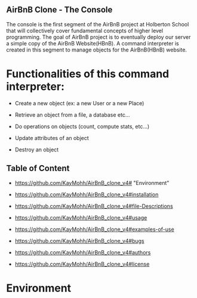 ## AirBnB Clone - The Console
The console is the first segment of the AirBnB project at Holberton School that will collectively cover fundamental concepts of higher level programming. The goal of AirBnB project is to eventually deploy our server a simple copy of the AirBnB Website(HBnB). A command interpreter is created in this segment to manage objects for the AirBnB(HBnB) website.

# Functionalities of this command interpreter:

* Create a new object (ex: a new User or a new Place)

* Retrieve an object from a file, a database etc...

* Do operations on objects (count, compute stats, etc...)

* Update attributes of an object

* Destroy an object

## Table of Content

* https://github.com/KayMohh/AirBnB_clone_v4# "Environment"

* https://github.com/KayMohh/AirBnB_clone_v4#installation

* https://github.com/KayMohh/AirBnB_clone_v4#file-Descriptions

* https://github.com/KayMohh/AirBnB_clone_v4#usage

* https://github.com/KayMohh/AirBnB_clone_v4#examples-of-use

* https://github.com/KayMohh/AirBnB_clone_v4#bugs

* https://github.com/KayMohh/AirBnB_clone_v4#authors

* https://github.com/KayMohh/AirBnB_clone_v4#license

# Environment
